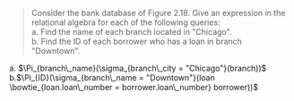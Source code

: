 > Consider the bank database of Figure 2.18. Give an expression 
> in the relational algebra for each of the following queries: <br>
> a. Find the name of each branch located in "Chicago". <br>
> b. Find the ID of each borrower who has a loan in branch "Downtown". <br>

a. $\Pi_{branch\_name}(\sigma_{branch\_city = "Chicago"}(branch))$ <br>
b.$\Pi_{ID}(\sigma_{branch\_name = "Downtown"}(loan \bowtie_{loan.loan\_number = borrower.loan\_number} borrower))$ <br>
